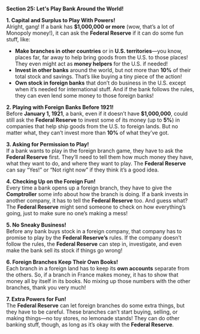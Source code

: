 **Section 25: Let's Play Bank Around the World!**

**1. Capital and Surplus to Play With Powers!**  
Alright, gang! If a bank has **$1,000,000 or more** (wow, that’s a lot of Monopoly money!), it can ask the **Federal Reserve** if it can do some fun stuff, like:

- **Make branches in other countries** or in **U.S. territories**—you know, places far, far away to help bring goods from the U.S. to those places! They even might act as **money helpers** for the U.S. if needed!
- **Invest in other banks** around the world, but not more than **10%** of their total stock and savings. That’s like buying a tiny piece of the action!
- **Own stock in foreign banks** that don’t do business in the U.S. except when it’s needed for international stuff. And if the bank follows the rules, they can even lend some money to those foreign banks!

**2. Playing with Foreign Banks Before 1921!**  
Before **January 1, 1921**, a bank, even if it doesn’t have **$1,000,000**, could still ask the **Federal Reserve** to invest some of its money (up to **5%**) in companies that help ship goods from the U.S. to foreign lands. But no matter what, they can’t invest more than **10%** of what they’ve got.

**3. Asking for Permission to Play!**  
If a bank wants to play in the foreign branch game, they have to ask the **Federal Reserve** first. They’ll need to tell them how much money they have, what they want to do, and where they want to play. The **Federal Reserve** can say “Yes!” or “Not right now” if they think it’s a good idea.

**4. Checking Up on the Foreign Fun!**  
Every time a bank opens up a foreign branch, they have to give the **Comptroller** some info about how the branch is doing. If a bank invests in another company, it has to tell the **Federal Reserve** too. And guess what? The **Federal Reserve** might send someone to check on how everything’s going, just to make sure no one’s making a mess!

**5. No Sneaky Business!**  
Before any bank buys stock in a foreign company, that company has to promise to play by the **Federal Reserve’s** rules. If the company doesn’t follow the rules, the **Federal Reserve** can step in, investigate, and even make the bank sell its stock if things go wrong!

**6. Foreign Branches Keep Their Own Books!**  
Each branch in a foreign land has to keep its **own accounts** separate from the others. So, if a branch in France makes money, it has to show that money all by itself in its books. No mixing up those numbers with the other branches, thank you very much!

**7. Extra Powers for Fun!**  
The **Federal Reserve** can let foreign branches do some extra things, but they have to be careful. These branches can’t start buying, selling, or making things—no toy stores, no lemonade stands! They can do other banking stuff, though, as long as it’s okay with the **Federal Reserve**.
